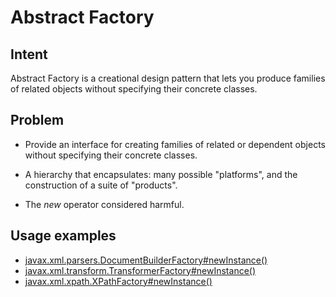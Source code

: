 # Abstract Factory

## Intent

Abstract Factory is a creational design pattern that lets you produce families of related objects
without specifying their concrete classes.


## Problem
* Provide an interface for creating families of related or dependent objects without specifying their concrete classes.

* A hierarchy that encapsulates: many possible "platforms", and the construction of a suite of "products".
* The *new* operator considered harmful.
## Usage examples

* [javax.xml.parsers.DocumentBuilderFactory#newInstance()](http://docs.oracle.com/javase/8/docs/api/javax/xml/parsers/DocumentBuilderFactory.html#newInstance--)
* [javax.xml.transform.TransformerFactory#newInstance()](http://docs.oracle.com/javase/8/docs/api/javax/xml/transform/TransformerFactory.html#newInstance--)
* [javax.xml.xpath.XPathFactory#newInstance()](http://docs.oracle.com/javase/8/docs/api/javax/xml/xpath/XPathFactory.html#newInstance--())
